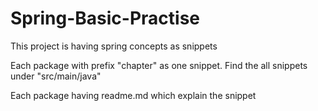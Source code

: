 # Spring-Basic-Practise

This project is having spring concepts as snippets

Each package with prefix "chapter" as one snippet.
Find the all snippets under "src/main/java"

Each package having readme.md which explain the snippet

